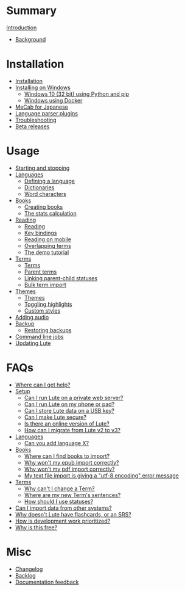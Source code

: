# Summary

[Introduction](intro.md)

- [Background](background.md)

# Installation

- [Installation](./install/install.md)
- [Installing on Windows](./install/windows/index.md)
  - [Windows 10 (32 bit) using Python and pip](./install/windows/windows-10-32-bit-using-python.md)
  - [Windows using Docker](./install/windows/windows-using-docker.md)
- [MeCab for Japanese](./install/mecab.md)
- [Language parser plugins](./install/plugins.md)
- [Troubleshooting](./install/troubleshooting.md)
- [Beta releases](./install/beta-releases.md)

# Usage

- [Starting and stopping](./usage/starting-and-stopping.md)
- [Languages]()
  - [Defining a language](./usage/languages/defining-languages.md)
  - [Dictionaries](./usage/languages/dictionaries.md)
  - [Word characters](./usage/languages/word-characters.md)
- [Books]()
  - [Creating books](./usage/books/creating-books.md)
  - [The stats calculation](./usage/books/stats.md)
- [Reading]()
  - [Reading](./usage/reading/reading.md)
  - [Key bindings](./usage/keyboard-bindings.md)
  - [Reading on mobile](./usage/reading-on-mobile.md)
  - [Overlapping terms](./usage/reading/overlapping-terms.md)
  - [The demo tutorial](./usage/reading/tutorial.md)
- [Terms]()
  - [Terms](./usage/terms/terms.md)
  - [Parent terms](./usage/terms/parent-terms.md)
  - [Linking parent-child statuses](./usage/terms/link-parent-child-statuses.md)
  - [Bulk term import](./usage/terms/bulk-term-import.md)
- [Themes]()
  - [Themes](./usage/themes/themes.md)
  - [Toggling highlights](./usage/themes/toggling-highlights.md)
  - [Custom styles](./usage/themes/custom-styles.md)
- [Adding audio](./usage/audio.md)
- [Backup](./backup/backup.md)
  - [Restoring backups](./backup/restore.md)
- [Command line jobs](./usage/command-line-jobs.md)
- [Updating Lute](./usage/updating.md)

# FAQs

- [Where can I get help?](./faq/help.md)
- [Setup]()
  - [Can I run Lute on a private web server?](./faq/setup/web-server.md)
  - [Can I run Lute on my phone or pad?](./faq/setup/mobile-support.md)
  - [Can I store Lute data on a USB key?](./faq/setup/usb.md)
  - [Can I make Lute secure?](./faq/setup/adding-basic-auth.md)
  - [Is there an online version of Lute?](./faq/setup/online-lute.md)
  - [How can I migrate from Lute v2 to v3?](./faq/setup/v2-to-v3.md)
- [Languages]()
  - [Can you add language X?](./faq/language/add-a-language.md)
- [Books]()
  - [Where can I find books to import?](./faq/books/finding-stuff.md)
  - [Why won't my epub import correctly?](./faq/books/epub-import.md)
  - [Why won't my pdf import correctly?](./faq/books/pdf-import.md)
  - [My text file import is giving a "utf-8 encoding" error message](./faq/books/utf-8.md)
- [Terms]()
  - [Why can't I change a Term?](./faq/terms/terms-cannot-be-changed-once-created.md)
  - [Where are my new Term's sentences?](./faq/terms/sentences-only-shown-when-page-is-read.md)
  - [How should I use statuses?](./faq/terms/term-statuses.md)
- [Can I import data from other systems?](./faq/import-from-other-systems.md)
- [Why doesn't Lute have flashcards, or an SRS?](./faq/why-no-flashcards.md)
- [How is development work prioritized?](./faq/prioritizing-dev-work.md)
- [Why is this free?](./faq/free.md)

# Misc

- [Changelog](./misc/changelog.md)
- [Backlog](./misc/backlog.md)
- [Documentation feedback](./misc/doc-feedback.md)